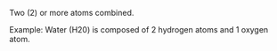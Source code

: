 Two (2) or more atoms combined.

Example: Water (H20) is composed of 2 hydrogen atoms and 1 oxygen atom.

